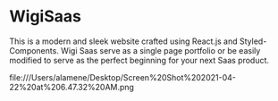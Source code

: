 # WigiSaas


This is a modern and sleek website crafted using React.js and Styled-Components. Wigi Saas serve as a single page portfolio or be easily modified to serve as the perfect beginning for your next Saas product.

file:///Users/alamene/Desktop/Screen%20Shot%202021-04-22%20at%206.47.32%20AM.png
